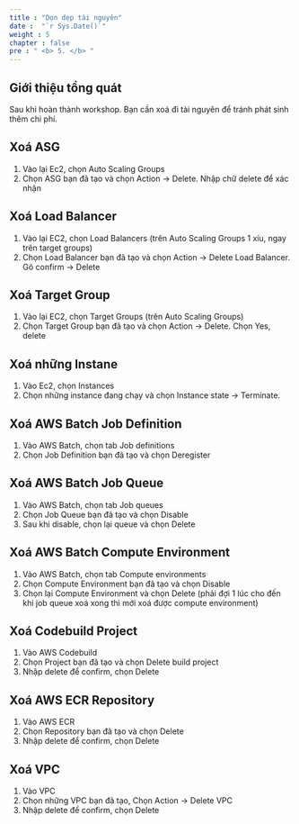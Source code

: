 ```yaml
---
title : "Dọn dẹp tài nguyên"
date :  "`r Sys.Date()`" 
weight : 5 
chapter : false
pre : " <b> 5. </b> "
---
```


## Giới thiệu tổng quát
Sau khi hoàn thành workshop. Bạn cần xoá đi tài nguyên để tránh phát sinh thêm chi phí. 

## Xoá ASG
1. Vào lại Ec2, chọn Auto Scaling Groups
2. Chọn ASG bạn đã tạo và chọn Action -> Delete. Nhập chữ delete để xác nhận

## Xoá Load Balancer
1. Vào lại EC2, chọn Load Balancers (trên Auto Scaling Groups 1 xíu, ngay trên target groups) 
2. Chọn Load Balancer bạn đã tạo và chọn Action -> Delete Load Balancer. Gõ confirm -> Delete
 
## Xoá Target Group
1. Vào lại EC2, chọn Target Groups (trên Auto Scaling Groups)
2. Chọn Target Group bạn đã tạo và chọn Action -> Delete. Chọn Yes, delete

## Xoá những Instane 
1. Vào Ec2, chọn Instances
2. Chọn những instance đang chạy và chọn Instance state -> Terminate. 

## Xoá AWS Batch Job Definition
1. Vào AWS Batch, chọn tab Job definitions
2. Chọn Job Definition bạn đã tạo và chọn Deregister
   
## Xoá AWS Batch Job Queue
1. Vào AWS Batch, chọn tab Job queues
2. Chọn Job Queue bạn đã tạo và chọn Disable
3. Sau khi disable, chọn lại queue và chọn Delete

## Xoá AWS Batch Compute Environment
1. Vào AWS Batch, chọn tab Compute environments
2. Chọn Compute Environment bạn đã tạo và chọn Disable
3. Chọn lại Compute Environment và chọn Delete (phải đợi 1 lúc cho đến khi job queue xoá xong thì mới xoá được compute environment)

## Xoá Codebuild Project
1. Vào AWS Codebuild
2. Chọn Project bạn đã tạo và chọn Delete build project
3. Nhập delete để confirm, chọn Delete

## Xoá AWS ECR Repository
1. Vào AWS ECR
2. Chọn Repository bạn đã tạo và chọn Delete
3. Nhập delete để confirm, chọn Delete

## Xoá VPC
1. Vào VPC
2. Chọn những VPC bạn đã tạo, Chọn Action -> Delete VPC
3. Nhập delete để confirm, chọn Delete
